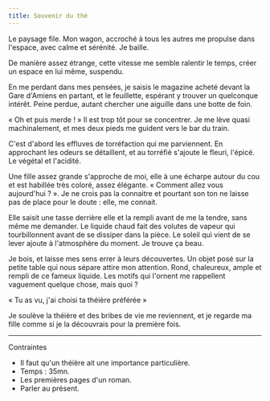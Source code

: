 ```yaml
---
title: Souvenir du thé
---
```


Le paysage file. Mon wagon, accroché à tous les autres me propulse dans l'espace, avec calme et sérénité. Je baille.

De manière assez étrange, cette vitesse me semble ralentir le temps, créer un espace en lui même, suspendu.

En me perdant dans mes pensées, je saisis le magazine acheté devant la Gare d'Amiens en partant, et le feuillette, espérant y trouver un quelconque intérêt. Peine perdue, autant chercher une aiguille dans une botte de foin.

« Oh et puis merde ! » Il est trop tôt pour se concentrer. Je me lève quasi machinalement, et mes deux pieds me guident vers le bar du train.

C'est d'abord les effluves de torréfaction qui me parviennent. En approchant les odeurs se détaillent, et au torréfié s'ajoute le fleuri, l'épicé. Le végétal et l'acidité.

Une fille assez grande s'approche de moi, elle à une écharpe autour du cou et est habillée très coloré, assez élégante. « Comment allez vous aujourd'hui ? ». Je ne crois pas la connaitre et pourtant son ton ne laisse pas de place pour le doute : elle, me connait.

Elle saisit une tasse derrière elle et la rempli avant de me la tendre, sans même me demander. Le liquide chaud fait des volutes de vapeur qui tourbillonnent avant de se dissiper dans la pièce. Le soleil qui vient de se lever ajoute à l'atmosphère du moment. Je trouve ça beau.

Je bois, et laisse mes sens errer à leurs découvertes. Un objet posé sur la petite table qui nous sépare attire mon attention. Rond, chaleureux, ample et rempli de ce fameux liquide. Les motifs qui l'ornent me rappellent vaguement quelque chose, mais quoi ?

« Tu as vu, j'ai choisi ta théière préférée »

Je soulève la théière et des bribes de vie me reviennent, et je regarde ma fille comme si je la découvrais pour la première fois.

---

Contraintes

- Il faut qu'un théière ait une importance particulière.
- Temps : 35mn.
- Les premières pages d'un roman.
- Parler au présent.

